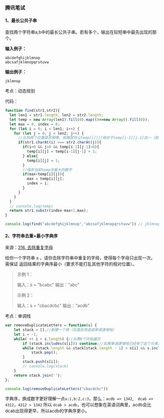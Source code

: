 ### 腾讯笔试

#### 1、最长公共子串

查找两个字符串a,b中的最长公共子串。若有多个，输出在较短串中最先出现的那个。

**输入例子：**

```
abcdefghijklmnop
abcsafjklmnopqrstuvw
```

**输出例子：**

```
jklmnop
```

考点：动态规划

代码：

```javascript
function find(str1,str2){
  let len1 = str1.length, len2 = str2.length;
  let temp = new Array(len1).fill(0).map(()=>new Array().fill(0));
  let max = 0, index = 0;
  for (let i = 0; i < len1; i++) {
    for (let j = 0; j < len2; j++) {
      //比较两个位置是否相等，相等就将让temp[i][j]相对于temp[i-1][j-1]加一（前提是temp[i-1][j-1]存在）
      if(str1.charAt(i) === str2.charAt(j)){
        if(i>0 && j>0 && temp[i-1][j-1]>0){
          temp[i][j] = temp[i-1][j-1] + 1;
        } else{
          temp[i][j] = 1;
        }
        //保存当前temp中最大的数字
        if(max<temp[i][j]){
          max = temp[i][j];
          index = i;
        }
      }
    }
  }
  // console.log(temp)
  return str1.substr(index-max+1,max);
}

console.log(find("abcdefghijklmnop","abcsafjklmnopqrstuvw")) // jklmnop
```

#### 2、字符串去重+最小字典序

来源：[316. 去除重复字母](https://leetcode-cn.com/problems/remove-duplicate-letters/)

给你一个字符串 s ，请你去除字符串中重复的字母，使得每个字母只出现一次。需保证 返回结果的字典序最小（要求不能打乱其他字符的相对位置）。

> 示例 1：
>
> 输入：s = "bcabc"
> 输出："abc"
>
> 示例 2：
>
> 输入：s = "cbacdcbc"
> 输出："acdb"

考点：单调栈

```javascript
var removeDuplicateLetters = function(s) {
    let stack = [];//新建一个栈（后面会改造成单调递增栈）
    let i = -1;
    while( ++ i < s.length) {//从第0个开始遍历
        if (stack.includes(s[i])) continue;//如果单调递增栈已经有了这个元素，就弃掉（因为这是一个递增栈，比如4564，弃掉后面这个4而不是前面的4，这样最后的结果字典序才是最小的），开始下一轮
        while (stack.length && stack[stack.length - 1] > s[i] && s.includes(stack[stack.length - 1], i)) { // 如果栈非空，并且栈顶元素比s的当前元素还大并且后面还有栈顶元素，那么就弹栈
            stack.pop();
        }
        stack.push(s[i]);
        // console.log(stack)
    }
    return stack.join('');
};

console.log(removeDuplicateLetters("cbacdcbc"))
```

字典序，换成数字更好理解一点`a:1,b:2,c:3`，那么：`acdb => 1342`,`  dcab => 4312`，`4312 > 1342` 所以 `dcab > acdb`，也可以想象在英语词典里，acdb会比dcab出现得更早，所以acdb的字典序更小。